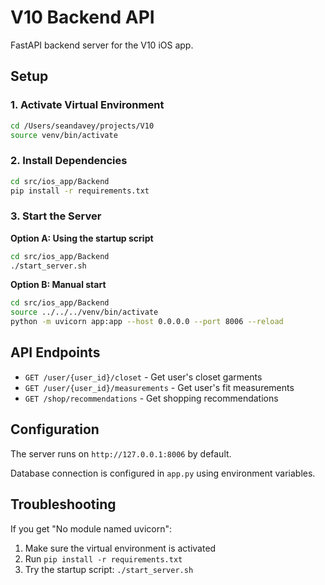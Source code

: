 # V10 Backend API

FastAPI backend server for the V10 iOS app.

## Setup

### 1. Activate Virtual Environment
```bash
cd /Users/seandavey/projects/V10
source venv/bin/activate
```

### 2. Install Dependencies
```bash
cd src/ios_app/Backend
pip install -r requirements.txt
```

### 3. Start the Server

**Option A: Using the startup script**
```bash
cd src/ios_app/Backend
./start_server.sh
```

**Option B: Manual start**
```bash
cd src/ios_app/Backend
source ../../../venv/bin/activate
python -m uvicorn app:app --host 0.0.0.0 --port 8006 --reload
```

## API Endpoints

- `GET /user/{user_id}/closet` - Get user's closet garments
- `GET /user/{user_id}/measurements` - Get user's fit measurements
- `GET /shop/recommendations` - Get shopping recommendations

## Configuration

The server runs on `http://127.0.0.1:8006` by default.

Database connection is configured in `app.py` using environment variables.

## Troubleshooting

If you get "No module named uvicorn":
1. Make sure the virtual environment is activated
2. Run `pip install -r requirements.txt`
3. Try the startup script: `./start_server.sh` 